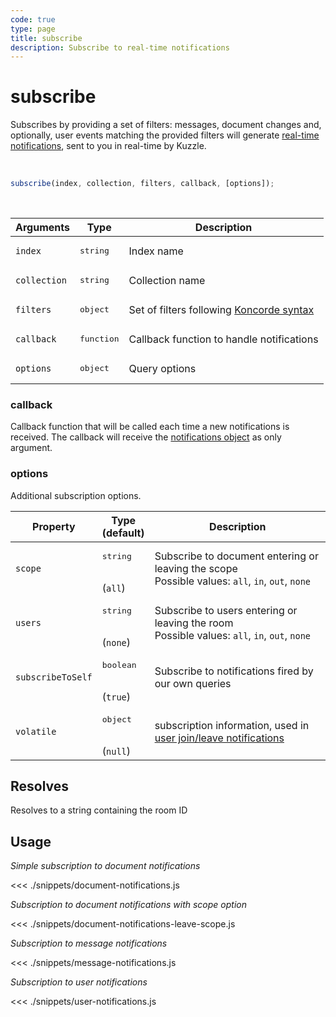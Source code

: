 ```yaml
---
code: true
type: page
title: subscribe
description: Subscribe to real-time notifications
---
```


# subscribe

Subscribes by providing a set of filters: messages, document changes and, optionally, user events matching the provided filters will generate [real-time notifications](/core/1/api/essentials/notifications), sent to you in real-time by Kuzzle.

<br/>

```js
subscribe(index, collection, filters, callback, [options]);
```

<br/>

| Arguments    | Type                | Description                                                   |
| ------------ | ------------------- | ------------------------------------------------------------- |
| `index`      | <pre>string</pre>   | Index name                                                    |
| `collection` | <pre>string</pre>   | Collection name                                               |
| `filters`    | <pre>object</pre>   | Set of filters following [Koncorde syntax](/core/1/guides/cookbooks/realtime-api) |
| `callback`   | <pre>function</pre> | Callback function to handle notifications                     |
| `options`    | <pre>object</pre>   | Query options                                                 |

### callback

Callback function that will be called each time a new notifications is received.
The callback will receive the [notifications object](/sdk/js/6/essentials/realtime-notifications) as only argument.

### options

Additional subscription options.

| Property          | Type<br/>(default)              | Description                                                                                              |
| ----------------- | ------------------------------- | -------------------------------------------------------------------------------------------------------- |
| `scope`           | <pre>string</pre><br/>(`all`)   | Subscribe to document entering or leaving the scope</br>Possible values: `all`, `in`, `out`, `none`      |
| `users`           | <pre>string</pre><br/>(`none`)  | Subscribe to users entering or leaving the room</br>Possible values: `all`, `in`, `out`, `none`          |
| `subscribeToSelf` | <pre>boolean</pre><br/>(`true`) | Subscribe to notifications fired by our own queries                                                      |
| `volatile`        | <pre>object</pre><br/>(`null`)  | subscription information, used in [user join/leave notifications](/core/1/api/essentials/volatile-data) |

## Resolves

Resolves to a string containing the room ID

## Usage

_Simple subscription to document notifications_

<<< ./snippets/document-notifications.js

_Subscription to document notifications with scope option_

<<< ./snippets/document-notifications-leave-scope.js

_Subscription to message notifications_

<<< ./snippets/message-notifications.js

_Subscription to user notifications_

<<< ./snippets/user-notifications.js
